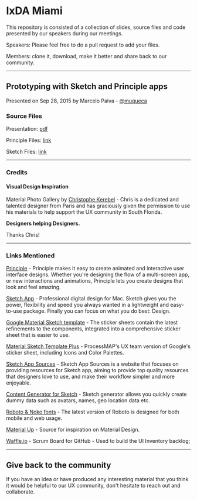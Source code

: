 # IxDA Miami

This repository is consisted of a collection of slides, source files and code presented by our speakers during our meetings.

Speakers: Please feel free to do a pull request to add your files.

Members: clone it, download, make it better and share back to our community.

----

## Prototyping with Sketch and Principle apps
Presented on Sep 28, 2015 by Marcelo Paiva - [@muqueca](https://twitter.com/muqueca)

### Source Files

Presentation: [pdf](https://github.com/mpaiva/ixda-miami/blob/master/keynote/presentation.pdf)

Principle Files: [link](https://github.com/mpaiva/ixda-miami/tree/master/src/principle)

Sketch Files: [link](https://github.com/mpaiva/ixda-miami/tree/master/src/sketch)

----

### Credits

#### Visual Design Inspiration
Material Photo Gallery by [Christophe Kerebel](https://dribbble.com/shots/2261972-Material-Photo-Gallery-Principle) - Chris is a dedicated and talented designer from Paris and has graciously given the permission to use his materials to help support the UX community in South Florida.

__Designers helping Designers.__

Thanks Chris!

----

### Links Mentioned

[Principle](http://principleformac.com) - Principle makes it easy to create animated and interactive user interface designs. Whether you're designing the flow of a multi-screen app, or new interactions and animations, Principle lets you create designs that look and feel amazing.

[Sketch App](http://bohemiancoding.com/sketch/) - Professional digital design for Mac. Sketch gives you the power, flexibility and speed you always wanted in a lightweight and easy-to-use package. Finally you can focus on what you do best: Design.


[Google Material Sketch template](https://www.google.com/design/spec/resources/sticker-sheets-icons.html#) - The sticker sheets contain the latest refinements to the components, integrated into a comprehensive sticker sheet that is easier to use.

[Material Sketch Template Plus](src/sketch/pmap-ux/) - ProcessMAP's UX team version of Google's sticker sheet, including Icons and Color Palettes.

[Sketch App Sources](http://sketchappsources.com) - Sketch App Sources is a website that focuses on providing resources for Sketch app, aiming to provide top quality resources that designers love to use, and make their workflow simpler and more enjoyable.

[Content Generator for Sketch](https://github.com/timuric/Content-generator-sketch-plugin) - Sketch generator allows you quickly create dummy data such as avatars, names, geo location data etc.

[Roboto & Noko fonts](https://www.google.com/design/spec/resources/roboto-noto-fonts.html) - The latest version of Roboto is designed for both mobile and web usage.

[Material Up](http://www.materialup.com/) - Source for inspiration on Material Design.

[Waffle.io](https://waffle.io/mpaiva/ixda-miami) - Scrum Board for GitHub - Used to build the UI Inventory backlog;


----

## Give back to the community

If you have an idea or have produced any interesting material that you think it would be helpful to our UX community, don't hesitate to reach out and collaborate.
